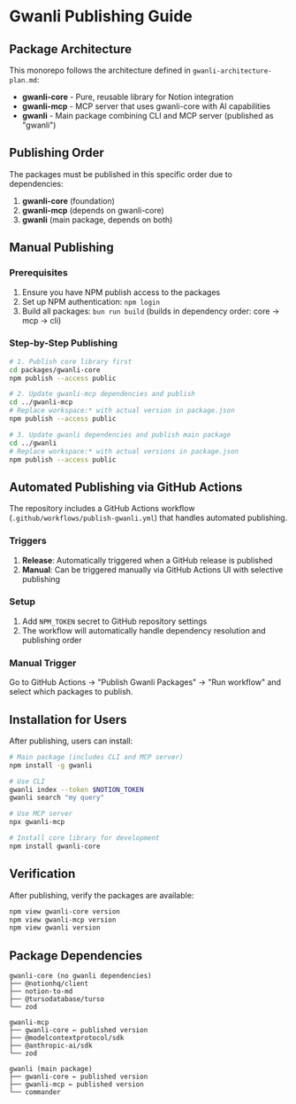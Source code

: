 # Gwanli Publishing Guide

## Package Architecture

This monorepo follows the architecture defined in `gwanli-architecture-plan.md`:

- **gwanli-core** - Pure, reusable library for Notion integration
- **gwanli-mcp** - MCP server that uses gwanli-core with AI capabilities
- **gwanli** - Main package combining CLI and MCP server (published as "gwanli")

## Publishing Order

The packages must be published in this specific order due to dependencies:

1. **gwanli-core** (foundation)
2. **gwanli-mcp** (depends on gwanli-core)
3. **gwanli** (main package, depends on both)

## Manual Publishing

### Prerequisites

1. Ensure you have NPM publish access to the packages
2. Set up NPM authentication: `npm login`
3. Build all packages: `bun run build` (builds in dependency order: core → mcp → cli)

### Step-by-Step Publishing

```bash
# 1. Publish core library first
cd packages/gwanli-core
npm publish --access public

# 2. Update gwanli-mcp dependencies and publish
cd ../gwanli-mcp
# Replace workspace:* with actual version in package.json
npm publish --access public

# 3. Update gwanli dependencies and publish main package
cd ../gwanli
# Replace workspace:* with actual versions in package.json
npm publish --access public
```

## Automated Publishing via GitHub Actions

The repository includes a GitHub Actions workflow (`.github/workflows/publish-gwanli.yml`) that handles automated publishing.

### Triggers

1. **Release**: Automatically triggered when a GitHub release is published
2. **Manual**: Can be triggered manually via GitHub Actions UI with selective publishing

### Setup

1. Add `NPM_TOKEN` secret to GitHub repository settings
2. The workflow will automatically handle dependency resolution and publishing order

### Manual Trigger

Go to GitHub Actions → "Publish Gwanli Packages" → "Run workflow" and select which packages to publish.

## Installation for Users

After publishing, users can install:

```bash
# Main package (includes CLI and MCP server)
npm install -g gwanli

# Use CLI
gwanli index --token $NOTION_TOKEN
gwanli search "my query"

# Use MCP server
npx gwanli-mcp

# Install core library for development
npm install gwanli-core
```

## Verification

After publishing, verify the packages are available:

```bash
npm view gwanli-core version
npm view gwanli-mcp version
npm view gwanli version
```

## Package Dependencies

```
gwanli-core (no gwanli dependencies)
├── @notionhq/client
├── notion-to-md
├── @tursodatabase/turso
└── zod

gwanli-mcp
├── gwanli-core ← published version
├── @modelcontextprotocol/sdk
├── @anthropic-ai/sdk
└── zod

gwanli (main package)
├── gwanli-core ← published version
├── gwanli-mcp ← published version
└── commander
```
